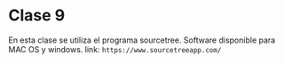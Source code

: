 # Clase 9
En esta clase se utiliza el programa sourcetree.
Software disponible para MAC  OS  y windows.
link: `https://www.sourcetreeapp.com/`

